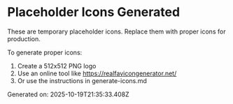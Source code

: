 # Placeholder Icons Generated

These are temporary placeholder icons. Replace them with proper icons for production.

To generate proper icons:
1. Create a 512x512 PNG logo
2. Use an online tool like https://realfavicongenerator.net/
3. Or use the instructions in generate-icons.md

Generated on: 2025-10-19T21:35:33.408Z
